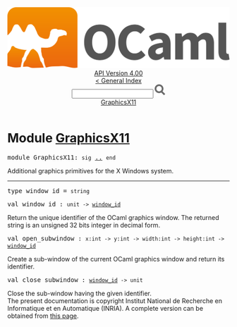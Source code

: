 <!-- ((! set title API !)) ((! set documentation !)) ((! set api !)) ((! set nobreadcrumb !)) -->
<div class="api"><header><nav class="toc brand"><a class="brand" href="https://ocaml.org/"><img src="colour-logo-gray.svg" class="svg" alt="OCaml"></a></nav><nav class="toc"><div class="toc_version"><a href="/docs" id="version-select">API Version 4.00</a></div><a href="index.html">&lt; General Index</a><div class="api_search"><input type="text" name="apisearch" id="api_search" oninput="mySearch(false);" onkeypress="this.oninput();" onclick="this.oninput();" onpaste="this.oninput();">
<img src="search_icon.svg" alt="Search" class="svg" onclick="mySearch(false)"></div>
<div id="search_results"></div><div class="toc_title"><a href="#top">GraphicsX11</a></div><ul></ul></nav></header>

<h1>Module <a href="type_GraphicsX11.html">GraphicsX11</a></h1>
<pre><span class="keyword">module</span> GraphicsX11: <code class="code"><span class="keyword">sig</span></code> <a href="GraphicsX11.html">..</a> <code class="code"><span class="keyword">end</span></code></pre>Additional graphics primitives for the X Windows system.<br>
<hr width="100%">
<pre><span id="TYPEwindow_id"><span class="keyword">type</span> <code class="type"></code>window_id</span> = <code class="type">string</code> </pre>

<pre><span id="VALwindow_id"><span class="keyword">val</span> window_id</span> : <code class="type">unit -&gt; <a href="GraphicsX11.html#TYPEwindow_id">window_id</a></code></pre><div class="info">
Return the unique identifier of the OCaml graphics window.
   The returned string is an unsigned 32 bits integer
   in decimal form.<br>
</div>
<pre><span id="VALopen_subwindow"><span class="keyword">val</span> open_subwindow</span> : <code class="type">x:int -&gt; y:int -&gt; width:int -&gt; height:int -&gt; <a href="GraphicsX11.html#TYPEwindow_id">window_id</a></code></pre><div class="info">
Create a sub-window of the current OCaml graphics window
   and return its identifier.<br>
</div>
<pre><span id="VALclose_subwindow"><span class="keyword">val</span> close_subwindow</span> : <code class="type"><a href="GraphicsX11.html#TYPEwindow_id">window_id</a> -&gt; unit</code></pre><div class="info">
Close the sub-window having the given identifier.<br>
</div>
<div class="copyright">The present documentation is copyright Institut National de Recherche en Informatique et en Automatique (INRIA). A complete version can be obtained from <a href="http://caml.inria.fr/pub/docs/manual-ocaml/">this page</a>.</div></div>
